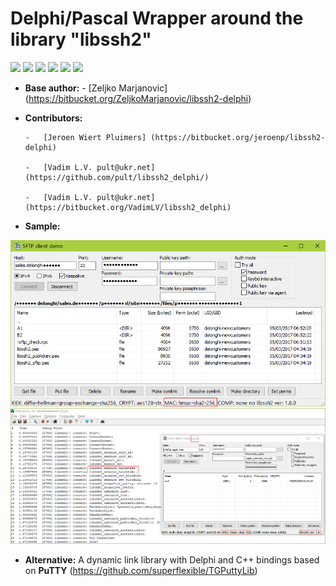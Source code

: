 # Delphi/Pascal Wrapper around the library "libssh2"
![](https://tokei.rs/b1/github/pult/libssh2_delphi?category=code)
![](https://tokei.rs/b1/github/pult/libssh2_delphi?category=files)
![](https://img.shields.io/github/stars/pult/libssh2_delphi.svg)
![](https://img.shields.io/github/forks/pult/libssh2_delphi.svg)
![](https://img.shields.io/github/contributors/pult/libssh2_delphi.svg)
![](https://img.shields.io/github/issues/pult/libssh2_delphi.svg)

- **Base author:**
      - [Zeljko Marjanovic] (https://bitbucket.org/ZeljkoMarjanovic/libssh2-delphi)

- **Contributors:**

      -   [Jeroen Wiert Pluimers] (https://bitbucket.org/jeroenp/libssh2-delphi)
      
      -   [Vadim L.V. pult@ukr.net] (https://github.com/pult/libssh2_delphi/)
      
      -   [Vadim L.V. pult@ukr.net] (https://bitbucket.org/VadimLV/libssh2_delphi)
      

- **Sample:**

![Sample](img/sample.png?raw=true)
![Sample](img/sample_1_9.png?raw=true)

- **Alternative:** A dynamic link library with Delphi and C++ bindings based on **PuTTY**
(https://github.com/superflexible/TGPuttyLib)
